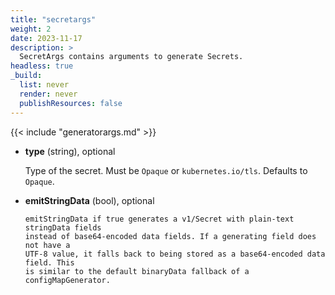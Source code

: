 ```yaml
---
title: "secretargs"
weight: 2
date: 2023-11-17
description: >
  SecretArgs contains arguments to generate Secrets.
headless: true
_build:
  list: never
  render: never
  publishResources: false
---
```


{{< include "generatorargs.md" >}}

* **type** (string), optional

    Type of the secret. Must be `Opaque` or `kubernetes.io/tls`. Defaults to `Opaque`.

* **emitStringData** (bool), optional

	  emitStringData if true generates a v1/Secret with plain-text stringData fields
	  instead of base64-encoded data fields. If a generating field does not have a
	  UTF-8 value, it falls back to being stored as a base64-encoded data field. This
	  is similar to the default binaryData fallback of a configMapGenerator.